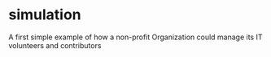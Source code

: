 # simulation
A first simple example of how a non-profit Organization could manage its IT volunteers and contributors
